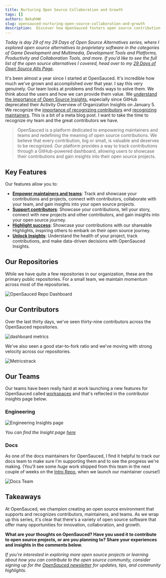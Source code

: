 ```yaml
---
title: Nurturing Open Source Collaboration and Growth
tags: []
authors: BekahHW
slug: opensauced-nurturing-open-source-collaboration-and-growth
description:  Discover how OpenSauced fosters open source contribution and community engagement, making it easier for developers to contribute, learn, and grow.
---
```


*Today is day 29 of my 29 Days of Open Source Alternatives series, where I explored open source alternatives to proprietary software in the categories of Game Development and Multimedia, Development Tools and Platforms, Productivity and Collaboration Tools, and more. If you'd like to see the full list of the open source alternatives I covered, head over to my [29 Days of Open Source Alts Page](https://oss.fyi/oss-alts).*

It's been almost a year since I started at OpenSauced. It's incredible how much we've grown and accomplished over that year. I say this very genuinely. Our team looks at problems and finds ways to solve them. We think about the users and how we can provide them value. We [understand the importance of Open Source Insights](https://opensauced.pizza/blog/bridging-the-gap-organizational-insights), especially since GitHub deprecated their Activity Overview of Organization Insights on January 5. We recognize the [importance of recognizing contributors](https://opensauced.pizza/blog/the-need-for-recognition-in-open-source) and [recognizing maintainers](https://opensauced.pizza/blog/the-lonely-journey-of-open-source-maintainers). This is a bit of a meta blog post. I want to take the time to recognize my team and the great contributors we have.

<!-- truncate -->

> OpenSauced is a platform dedicated to empowering maintainers and teams and redefining the meaning of open source contributions. We believe that every contribution, big or small, is valuable and deserves to be recognized. Our platform provides a way to track contributions through a GitHub-powered dashboard, allowing users to showcase their contributions and gain insights into their open source projects.

## Key Features

Our features allow you to:

- [**Empower maintainers and teams**](https://opensauced.pizza/docs/maintainers/maintainers-guide-to-open-sauced/): Track and showcase your contributions and projects, connect with contributors, collaborate with your team, and gain insights into your open source projects.
- [**Support contributors**](https://opensauced.pizza/docs/contributors/contributors-guide.md): Showcase your contributions, tell your story, connect with new projects and other contributors, and gain insights into your open source journey.
- [**Highlight success**](https://opensauced.pizza/docs/features/highlights.md): Showcase your contributions with our shareable Highlights, inspiring others to embark on their open source journey.
- [**Unlock Insights**](https://opensauced.pizza/features/repo-insights.md): Understand the health of your project, track contributions, and make data-driven decisions with OpenSauced Insights.

## Our Repositories

While we have quite a few repositories in our organization, these are the primary public repositories. For a small team, we maintain momentum across most of the repositories.

![OpenSauced Repo Dashboard](https://dev-to-uploads.s3.amazonaws.com/uploads/articles/yit148k7ged2yxu263th.png)

## Our Contributors

Over the last thirty days, we've seen thirty-nine contributors across the OpenSauced repositories.

![dashboard metrics](https://dev-to-uploads.s3.amazonaws.com/uploads/articles/4thfazrmwmgpp2u73cu3.png)

We've also seen a good star-to-fork ratio and we've moving with strong velocity across our repositories.

![Metrics](https://dev-to-uploads.s3.amazonaws.com/uploads/articles/jlk9txv7cu12xir7ts09.png)track

## Our Teams

Our teams have been really hard at work launching a new features for OpenSauced called [workspaces](https://opensauced.pizza/docs/features/workspaces/) and that's reflected in the contributor insights page below.

### Engineering

![Engineering Insights page](https://dev-to-uploads.s3.amazonaws.com/uploads/articles/q39o7cnk27t5bsjph08g.png)

*You can find the Insight page [here](https://app.opensauced.pizza/workspaces/70809527-03ce-41ec-a159-fc664651afdb/contributor-insights/863746b2-a299-4091-bc4c-47616f4577b3/activity)*

### Docs

As one of the docs maintainers for OpenSauced, I find it helpful to track our docs team to make sure I'm supporting them and to see the progress we're making. (You'll see some *huge* work shipped from this team in the next couple of weeks on the [Intro Repo](https://github.com/open-sauced/intro), when we launch our maintainer course!)

![Docs Team](https://dev-to-uploads.s3.amazonaws.com/uploads/articles/aqjcxhyxl4g1bowsvfub.png)

## Takeaways

At OpenSauced, we champion creating an open source environment that supports and recognizes contributors, maintainers, and teams. As we wrap up this series, it's clear that there's a variety of open source software that offer many opportunities for innovation, collaboration, and growth.

**What are your thoughts on OpenSauced? Have you used it to contribute to open source projects, or are you planning to? Share your experiences and insights in the comments below.**

*If you're interested in exploring more open source projects or learning about how you can contribute to the open source community, consider signing up for the [OpenSauced newsletter](https://news.opensauced.pizza/#/portal/signup) for updates, tips, and community highlights.*
